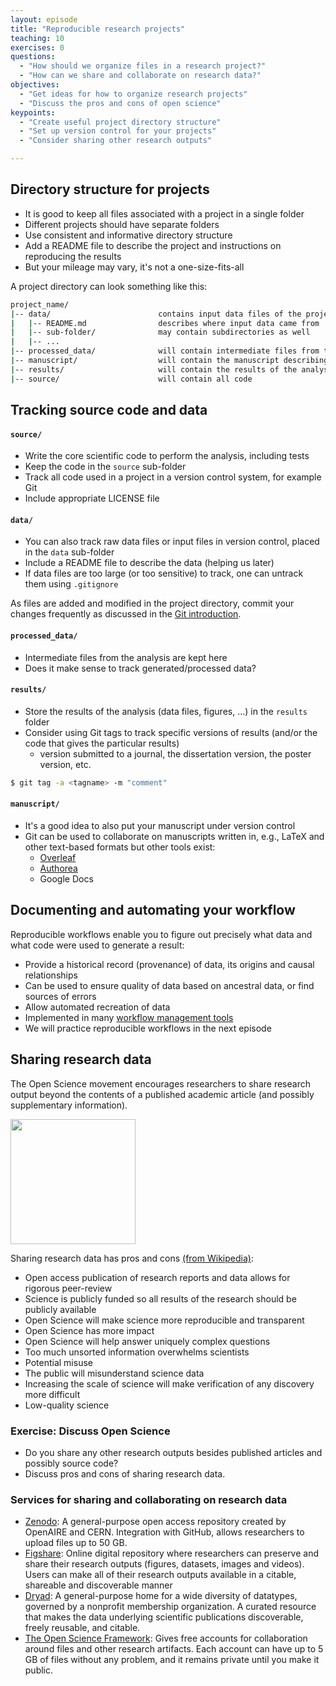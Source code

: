 ```yaml
---
layout: episode
title: "Reproducible research projects"
teaching: 10
exercises: 0
questions:  
  - "How should we organize files in a research project?"
  - "How can we share and collaborate on research data?"
objectives:
  - "Get ideas for how to organize research projects"
  - "Discuss the pros and cons of open science"
keypoints:
  - "Create useful project directory structure"
  - "Set up version control for your projects"
  - "Consider sharing other research outputs"

---
```


## Directory structure for projects

- It is good to keep all files associated with a project in a single folder
- Different projects should have separate folders
- Use consistent and informative directory structure 
- Add a README file to describe the project and instructions on reproducing the results
- But your mileage may vary, it's not a one-size-fits-all

A project directory can look something like this:
```bash
project_name/
|-- data/                        contains input data files of the project
|   |-- README.md                describes where input data came from
|   |-- sub-folder/              may contain subdirectories as well
|   |-- ...
|-- processed_data/              will contain intermediate files from the analysis
|-- manuscript/                  will contain the manuscript describing the results
|-- results/                     will contain the results of the analysis (including tables and figures)
|-- source/                      will contain all code
```

## Tracking source code and data

#### `source/`
- Write the core scientific code to perform the analysis, including tests
- Keep the code in the `source` sub-folder
- Track all code used in a project in a version control system, for example Git
- Include appropriate LICENSE file

#### `data/`
- You can also track raw data files or input files in version control, placed in the `data` sub-folder 
- Include a README file to describe the data (helping us later)
- If data files are too large (or too sensitive) to track, one can untrack them using `.gitignore`

As files are added and modified in the project directory, commit your changes frequently as discussed in the [Git introduction](https://coderefinery.github.io/git-intro/).

#### `processed_data/`
- Intermediate files from the analysis are kept here
- Does it make sense to track generated/processed data?

#### `results/`

- Store the results of the analysis (data files, figures, ...) in the `results` folder
- Consider using Git tags to track specific versions of results (and/or the code that gives the particular results)
  - version submitted to a journal, the dissertation version, the poster version, etc.

```bash
$ git tag -a <tagname> -m "comment" 
```

#### `manuscript/`

- It's a good idea to also put your manuscript under version control
- Git can be used to collaborate on manuscripts written in, e.g., LaTeX and other text-based formats but other tools exist:
  - [Overleaf](https://www.overleaf.com/)
  - [Authorea](https://www.authorea.com/)
  - Google Docs

## Documenting and automating your workflow

Reproducible workflows enable you to figure out precisely what data and what code were used to generate a result:

 - Provide a historical record (provenance) of data, its origins and causal relationships
 - Can be used to ensure quality of data based on ancestral data, or find sources of errors
 - Allow automated recreation of data
 - Implemented in many [workflow management tools](https://github.com/common-workflow-language/common-workflow-language/wiki/Existing-Workflow-systems) 
 - We will practice reproducible workflows in the next episode

## Sharing research data

The Open Science movement encourages researchers 
to share research output beyond the contents of a 
published academic article (and possibly supplementary information).

 <img src="/reproducible-research/img/Open_Science_Principles.png" style="height: 200px;"/>

Sharing research data has pros and cons [(from Wikipedia)](https://en.wikipedia.org/wiki/Open_science):
- Open access publication of research reports and data allows for rigorous peer-review
- Science is publicly funded so all results of the research should be publicly available
- Open Science will make science more reproducible and transparent
- Open Science has more impact
- Open Science will help answer uniquely complex questions
- Too much unsorted information overwhelms scientists
- Potential misuse
- The public will misunderstand science data
- Increasing the scale of science will make verification of any discovery more difficult
- Low-quality science

### Exercise: Discuss Open Science
- Do you share any other research outputs besides published articles and possibly source code?
- Discuss pros and cons of sharing research data. 


### Services for sharing and collaborating on research data
- [Zenodo](https://zenodo.org/): A general-purpose open access repository 
  created by OpenAIRE and CERN. Integration with GitHub, allows 
  researchers to upload files up to 50 GB.
- [Figshare](https://figshare.com/): Online digital repository where researchers 
  can preserve and share their research outputs (figures, datasets, images and videos).
  Users can make all of their research outputs available in a citable, 
  shareable and discoverable manner
- [Dryad](https://datadryad.org/): A general-purpose home for a wide diversity of datatypes, 
  governed by a nonprofit membership organization.
  A curated resource that makes the data underlying scientific publications discoverable, 
  freely reusable, and citable.  
- [The Open Science Framework](https://osf.io/): Gives free accounts for collaboration 
  around files and other research artifacts. Each account can have up to 5 GB of files 
  without any problem, and it remains private until you make it public.


